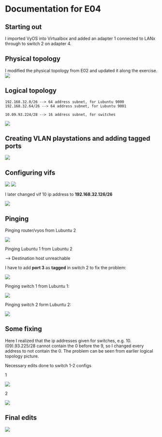# Documentation for E04

## Starting out
I imported VyOS into Virtualbox and added an adapter 1 connected to LANx through to switch 2 on adapter 4. 

## Physical topology
I modified the physical topology from E02 and updated it along the exercise.
![](/documentation/E04/phy.jpg)


## Logical topology
```
192.168.32.0/26 --> 64 address subnet, for Lubuntu 9000
192.168.32.64/26 --> 64 address subnet, for Lubuntu 9001

10.09.93.224/28 --> 16 address subnet, for switches
```
![](/documentation/E04/log.jpg)


## Creating VLAN playstations and adding tagged ports
![](/documentation/E04/playstationsconf.png)


## Configuring vifs
![](/documentation/E04/vifs.png)
![](/documentation/E04/vifs1.png)

I later changed vif 10 ip address to **192.168.32.126/26**

![](/documentation/E04/vyosfinal.png)


## Pinging
Pinging router/vyos from Lubuntu 2


![](/documentation/E04/ping_lubuntu2.png)


Pinging Lubuntu 1 from Lubuntu 2


--> Destination host unreachable


I have to add **port 3** as **tagged** in switch 2 to fix the problem:

![](/documentation/E04/fix0.png)

Pinging switch 1 from Lubuntu 1:

![](/documentation/E04/ping1.png)

Pinging switch 2 form Lubuntu 2:

![](/documentation/E04/ping2.png)

## Some fixing

Here I realized that the ip addresses given for switches, e.g. 10.(09).93.225/28 cannot contain the 0 before the 9, so I changed every address to not contain the 0. The problem can be seen from earlier logical topology picture.

Necessary edits done to switch 1-2 configs

1

![](/documentation/E04/switch1.png)

2

![](/documentation/E04/switch2.png)

## Final edits

![](/documentation/E04/fixed_log.png)